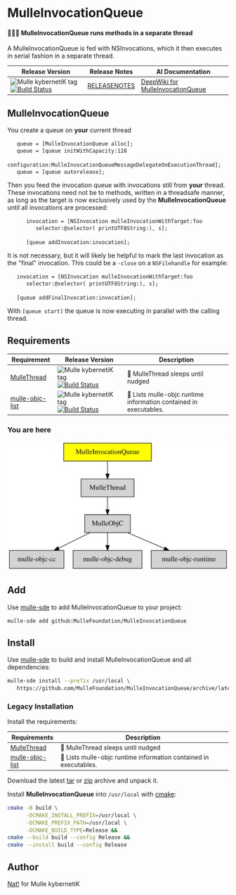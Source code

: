 # MulleInvocationQueue

#### 🚶🚶🚶 MulleInvocationQueue runs methods in a separate thread

A MulleInvocationQueue is fed with NSInvocations, which it then executes in
serial fashion in a separate thread.


| Release Version                                       | Release Notes  | AI Documentation
|-------------------------------------------------------|----------------|---------------
| ![Mulle kybernetiK tag](https://img.shields.io/github/tag/MulleFoundation/MulleInvocationQueue.svg) [![Build Status](https://github.com/MulleFoundation/MulleInvocationQueue/workflows/CI/badge.svg)](//github.com/MulleFoundation/MulleInvocationQueue/actions) | [RELEASENOTES](RELEASENOTES.md) | [DeepWiki for MulleInvocationQueue](https://deepwiki.com/MulleFoundation/MulleInvocationQueue)


## MulleInvocationQueue

You create a queue on **your** current thread

``` objc
   queue = [MulleInvocationQueue alloc];
   queue = [queue initWithCapacity:128
                     configuration:MulleInvocationQueueMessageDelegateOnExecutionThread];
   queue = [queue autorelease];
```

Then you feed the invocation queue with invocations still from **your** thread.
These invocations need not be to methods, written in a threadsafe manner, as
long as the target is now exclusively used by the **MulleInvocationQueue** until
all invocations are processed:


``` objc
      invocation = [NSInvocation mulleInvocationWithTarget:foo
         selector:@selector( printUTF8String:), s];

      [queue addInvocation:invocation];
```

It is not necessary, but it will likely be helpful to mark the last invocation
as the "final" invocation. This could be a `-close` on a `NSFilehandle` for
example:

``` objc
   invocation = [NSInvocation mulleInvocationWithTarget:foo
      selector:@selector( printUTF8String:), s];

   [queue addFinalInvocation:invocation];
```

With `[queue start]` the queue is now executing in parallel with the calling
thread.





## Requirements

|   Requirement         | Release Version  | Description
|-----------------------|------------------|---------------
| [MulleThread](https://github.com/MulleFoundation/MulleThread) | ![Mulle kybernetiK tag](https://img.shields.io/github/tag/MulleFoundation/MulleThread.svg) [![Build Status](https://github.com/MulleFoundation/MulleThread/workflows/CI/badge.svg?branch=release)](https://github.com/MulleFoundation/MulleThread/actions/workflows/mulle-sde-ci.yml) | 🍝 MulleThread sleeps until nudged
| [mulle-objc-list](https://github.com/mulle-objc/mulle-objc-list) | ![Mulle kybernetiK tag](https://img.shields.io/github/tag/mulle-objc/mulle-objc-list.svg) [![Build Status](https://github.com/mulle-objc/mulle-objc-list/workflows/CI/badge.svg?branch=release)](https://github.com/mulle-objc/mulle-objc-list/actions/workflows/mulle-sde-ci.yml) | 📒 Lists mulle-objc runtime information contained in executables.

### You are here

![Overview](overview.dot.svg)

## Add

Use [mulle-sde](//github.com/mulle-sde) to add MulleInvocationQueue to your project:

``` sh
mulle-sde add github:MulleFoundation/MulleInvocationQueue
```

## Install

Use [mulle-sde](//github.com/mulle-sde) to build and install MulleInvocationQueue and all dependencies:

``` sh
mulle-sde install --prefix /usr/local \
   https://github.com/MulleFoundation/MulleInvocationQueue/archive/latest.tar.gz
```

### Legacy Installation

Install the requirements:

| Requirements                                 | Description
|----------------------------------------------|-----------------------
| [MulleThread](https://github.com/MulleFoundation/MulleThread)             | 🍝 MulleThread sleeps until nudged
| [mulle-objc-list](https://github.com/mulle-objc/mulle-objc-list)             | 📒 Lists mulle-objc runtime information contained in executables.

Download the latest [tar](https://github.com/MulleFoundation/MulleInvocationQueue/archive/refs/tags/latest.tar.gz) or [zip](https://github.com/MulleFoundation/MulleInvocationQueue/archive/refs/tags/latest.zip) archive and unpack it.

Install **MulleInvocationQueue** into `/usr/local` with [cmake](https://cmake.org):

``` sh
cmake -B build \
      -DCMAKE_INSTALL_PREFIX=/usr/local \
      -DCMAKE_PREFIX_PATH=/usr/local \
      -DCMAKE_BUILD_TYPE=Release &&
cmake --build build --config Release &&
cmake --install build --config Release
```

## Author

[Nat!](https://mulle-kybernetik.com/weblog) for Mulle kybernetiK  


